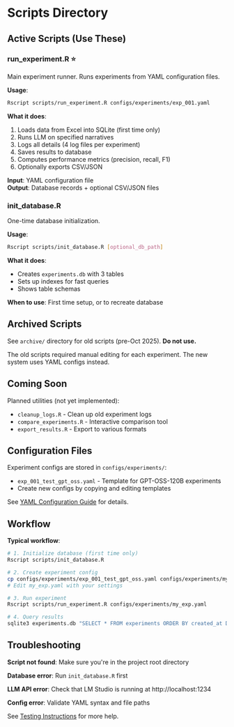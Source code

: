 # Scripts Directory

## Active Scripts (Use These)

### run_experiment.R ⭐
Main experiment runner. Runs experiments from YAML configuration files.

**Usage**:
```bash
Rscript scripts/run_experiment.R configs/experiments/exp_001.yaml
```

**What it does**:
1. Loads data from Excel into SQLite (first time only)
2. Runs LLM on specified narratives
3. Logs all details (4 log files per experiment)
4. Saves results to database
5. Computes performance metrics (precision, recall, F1)
6. Optionally exports CSV/JSON

**Input**: YAML configuration file  
**Output**: Database records + optional CSV/JSON files

### init_database.R
One-time database initialization.

**Usage**:
```bash
Rscript scripts/init_database.R [optional_db_path]
```

**What it does**:
- Creates `experiments.db` with 3 tables
- Sets up indexes for fast queries
- Shows table schemas

**When to use**: First time setup, or to recreate database

## Archived Scripts

See `archive/` directory for old scripts (pre-Oct 2025). **Do not use.**

The old scripts required manual editing for each experiment. The new system uses YAML configs instead.

## Coming Soon

Planned utilities (not yet implemented):

- `cleanup_logs.R` - Clean up old experiment logs
- `compare_experiments.R` - Interactive comparison tool
- `export_results.R` - Export to various formats

## Configuration Files

Experiment configs are stored in `configs/experiments/`:

- `exp_001_test_gpt_oss.yaml` - Template for GPT-OSS-120B experiments
- Create new configs by copying and editing templates

See [YAML Configuration Guide](../docs/20251003-unified_experiment_automation_plan.md) for details.

## Workflow

**Typical workflow**:

```bash
# 1. Initialize database (first time only)
Rscript scripts/init_database.R

# 2. Create experiment config
cp configs/experiments/exp_001_test_gpt_oss.yaml configs/experiments/my_exp.yaml
# Edit my_exp.yaml with your settings

# 3. Run experiment  
Rscript scripts/run_experiment.R configs/experiments/my_exp.yaml

# 4. Query results
sqlite3 experiments.db "SELECT * FROM experiments ORDER BY created_at DESC LIMIT 1;"
```

## Troubleshooting

**Script not found**: Make sure you're in the project root directory

**Database error**: Run `init_database.R` first

**LLM API error**: Check that LM Studio is running at http://localhost:1234

**Config error**: Validate YAML syntax and file paths

See [Testing Instructions](../docs/20251003-testing_instructions.md) for more help.
